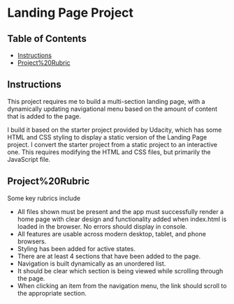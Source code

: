 # Landing Page Project

## Table of Contents

* [Instructions](##Instructions)
* [Project%20Rubric](##Project%20Rubric)

## Instructions

This project requires me to build a multi-section landing page, with a dynamically updating navigational menu based on the amount of content that is added to the page.

I build it based on the starter project provided by Udacity, which has some HTML and CSS styling to display a static version of the Landing Page project. I convert the starter project from a static project to an interactive one. This requires modifying the HTML and CSS files, but primarily the JavaScript file.


## Project%20Rubric
Some key rubrics include
- All files shown must be present and the app must successfully render a home page with clear design and functionality added when index.html is loaded in the browser. No errors should display in console.
- All features are usable across modern desktop, tablet, and phone browsers.
- Styling has been added for active states.
- There are at least 4 sections that have been added to the page.
- Navigation is built dynamically as an unordered list.
- It should be clear which section is being viewed while scrolling through the page.
- When clicking an item from the navigation menu, the link should scroll to the appropriate section.
